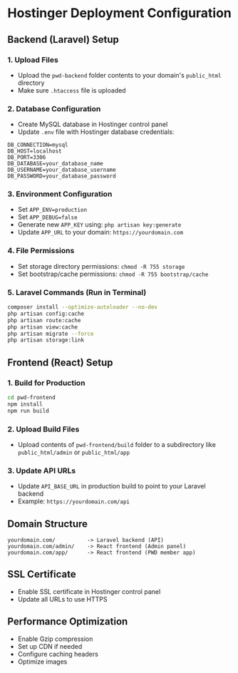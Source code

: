 # Hostinger Deployment Configuration

## Backend (Laravel) Setup

### 1. Upload Files
- Upload the `pwd-backend` folder contents to your domain's `public_html` directory
- Make sure `.htaccess` file is uploaded

### 2. Database Configuration
- Create MySQL database in Hostinger control panel
- Update `.env` file with Hostinger database credentials:
```
DB_CONNECTION=mysql
DB_HOST=localhost
DB_PORT=3306
DB_DATABASE=your_database_name
DB_USERNAME=your_database_username
DB_PASSWORD=your_database_password
```

### 3. Environment Configuration
- Set `APP_ENV=production`
- Set `APP_DEBUG=false`
- Generate new `APP_KEY` using: `php artisan key:generate`
- Update `APP_URL` to your domain: `https://yourdomain.com`

### 4. File Permissions
- Set storage directory permissions: `chmod -R 755 storage`
- Set bootstrap/cache permissions: `chmod -R 755 bootstrap/cache`

### 5. Laravel Commands (Run in Terminal)
```bash
composer install --optimize-autoloader --no-dev
php artisan config:cache
php artisan route:cache
php artisan view:cache
php artisan migrate --force
php artisan storage:link
```

## Frontend (React) Setup

### 1. Build for Production
```bash
cd pwd-frontend
npm install
npm run build
```

### 2. Upload Build Files
- Upload contents of `pwd-frontend/build` folder to a subdirectory like `public_html/admin` or `public_html/app`

### 3. Update API URLs
- Update `API_BASE_URL` in production build to point to your Laravel backend
- Example: `https://yourdomain.com/api`

## Domain Structure
```
yourdomain.com/          -> Laravel backend (API)
yourdomain.com/admin/    -> React frontend (Admin panel)
yourdomain.com/app/      -> React frontend (PWD member app)
```

## SSL Certificate
- Enable SSL certificate in Hostinger control panel
- Update all URLs to use HTTPS

## Performance Optimization
- Enable Gzip compression
- Set up CDN if needed
- Configure caching headers
- Optimize images
